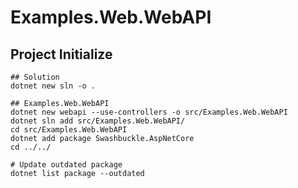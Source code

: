 # Examples.Web.WebAPI


## Project Initialize

```shell
## Solution
dotnet new sln -o .

## Examples.Web.WebAPI
dotnet new webapi --use-controllers -o src/Examples.Web.WebAPI
dotnet sln add src/Examples.Web.WebAPI/
cd src/Examples.Web.WebAPI
dotnet add package Swashbuckle.AspNetCore
cd ../../

# Update outdated package
dotnet list package --outdated
```
